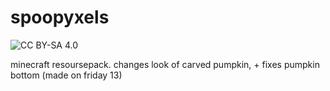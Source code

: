 # spoopyxels
![CC BY-SA 4.0][cc-by-sa-shield]

minecraft resoursepack. changes look of carved pumpkin, + fixes pumpkin bottom (made on friday 13)

[cc-by-sa-shield]: https://img.shields.io/badge/License-CC%20BY--SA%204.0-lightgrey.svg
